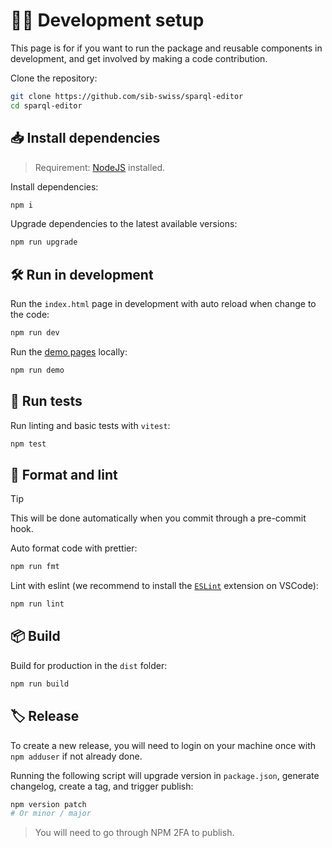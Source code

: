 # 🧑‍💻 Development setup

This page is for if you want to run the package and reusable components in development, and get involved by making a code contribution.

Clone the repository:

```bash
git clone https://github.com/sib-swiss/sparql-editor
cd sparql-editor
```

## 📥️ Install dependencies

> Requirement: [NodeJS](https://nodejs.org/en) installed.

Install dependencies:

```bash
npm i
```

Upgrade dependencies to the latest available versions:

```bash
npm run upgrade
```

## 🛠️ Run in development

Run the `index.html` page in development with auto reload when change to the code:

```bash
npm run dev
```

Run the [demo pages](https://sib-swiss.github.io/sparql-editor) locally:

```bash
npm run demo
```

## 🧪 Run tests

Run linting and basic tests with `vitest`:

```bash
npm test
```

## 🧹 Format and lint

> [!TIP]
>
> This will be done automatically when you commit through a pre-commit hook.

Auto format code with prettier:

```bash
npm run fmt
```

Lint with eslint (we recommend to install the [`ESLint`](https://marketplace.visualstudio.com/items?itemName=dbaeumer.vscode-eslint) extension on VSCode):

```bash
npm run lint
```

## 📦️ Build

Build for production in the `dist` folder:

```bash
npm run build
```

## 🏷️ Release

To create a new release, you will need to login on your machine once with `npm adduser` if not already done.

Running the following script will upgrade version in `package.json`, generate changelog, create a tag, and trigger publish:

```bash
npm version patch
# Or minor / major
```

> You will need to go through NPM 2FA to publish.
